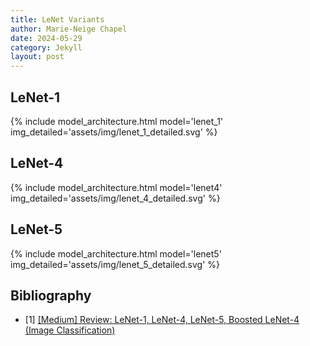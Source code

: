 ```yaml
---
title: LeNet Variants
author: Marie-Neige Chapel
date: 2024-05-29
category: Jekyll
layout: post
---
```


## LeNet-1

{% include model_architecture.html model='lenet_1' img_detailed='assets/img/lenet_1_detailed.svg' %}

## LeNet-4

{% include model_architecture.html model='lenet4' img_detailed='assets/img/lenet_4_detailed.svg' %}

## LeNet-5

{% include model_architecture.html model='lenet5' img_detailed='assets/img/lenet_5_detailed.svg' %}

## Bibliography

- [1] [[Medium] Review: LeNet-1, LeNet-4, LeNet-5, Boosted LeNet-4 (Image Classification)](https://sh-tsang.medium.com/paper-brief-review-of-lenet-1-lenet-4-lenet-5-boosted-lenet-4-image-classification-1f5f809dbf17)
